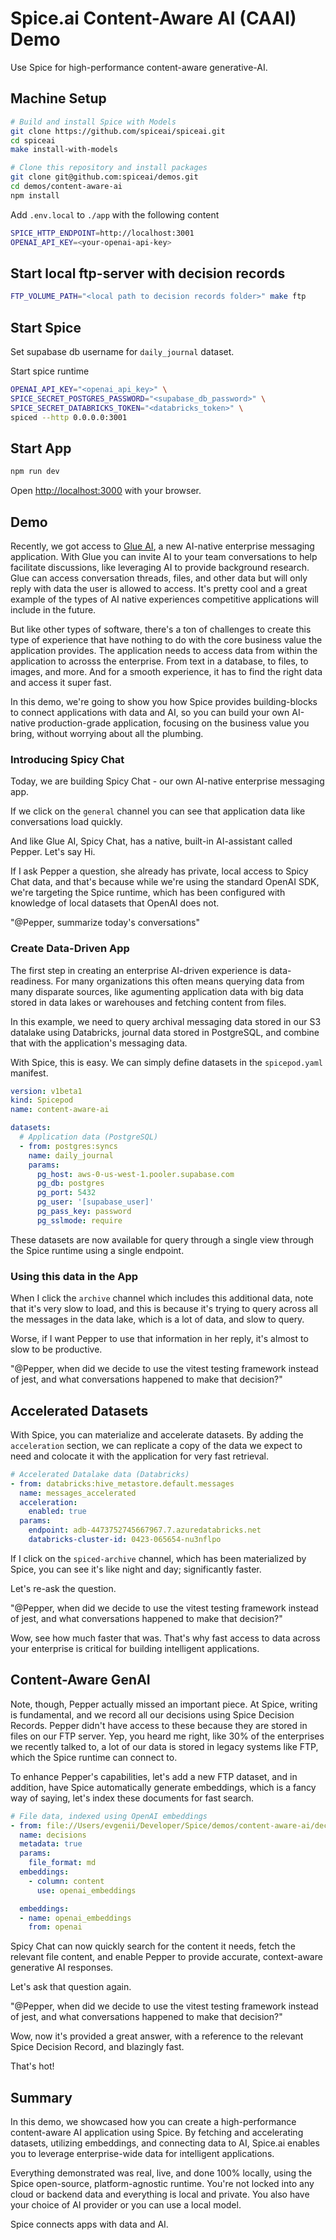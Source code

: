 # Spice.ai Content-Aware AI (CAAI) Demo

Use Spice for high-performance content-aware generative-AI.

## Machine Setup

```bash
# Build and install Spice with Models
git clone https://github.com/spiceai/spiceai.git
cd spiceai
make install-with-models

# Clone this repository and install packages
git clone git@github.com:spiceai/demos.git
cd demos/content-aware-ai
npm install
```

Add `.env.local` to `./app` with the following content

```bash
SPICE_HTTP_ENDPOINT=http://localhost:3001
OPENAI_API_KEY=<your-openai-api-key>
```

## Start local ftp-server with decision records

```bash
FTP_VOLUME_PATH="<local path to decision records folder>" make ftp
```

## Start Spice

Set supabase db username for `daily_journal` dataset.

Start spice runtime

```bash
OPENAI_API_KEY="<openai_api_key>" \
SPICE_SECRET_POSTGRES_PASSWORD="<supabase_db_password>" \
SPICE_SECRET_DATABRICKS_TOKEN="<databricks_token>" \
spiced --http 0.0.0.0:3001
```

## Start App

```bash
npm run dev
```

Open [http://localhost:3000](http://localhost:3000) with your browser.

## Demo

Recently, we got access to [Glue AI](https://glue.ai), a new AI-native enterprise messaging application. With Glue you can invite AI to your team
conversations to help facilitate discussions, like leveraging AI to provide background research. Glue can access conversation threads, files, and other data but will only reply with data the user is allowed to access. It's pretty cool and a great example of the types of AI native experiences competitive applications will include in the future.

But like other types of software, there's a ton of challenges to create this type of experience that have nothing to do with the core business value the application provides. The application needs to access data from within the application to acrosss the enterprise. From text in a database, to files, to images, and more. And for a smooth experience, it has to find the right data and access it super fast.

In this demo, we're going to show you how Spice provides building-blocks to connect applications with data and AI, so you can build your own AI-native production-grade application, focusing on the business value you bring, without worrying about all the plumbing.

### Introducing Spicy Chat

Today, we are building Spicy Chat - our own AI-native enterprise messaging app.

If we click on the `general` channel you can see that application data like conversations load quickly.

And like Glue AI, Spicy Chat, has a native, built-in AI-assistant called Pepper. Let's say Hi.

If I ask Pepper a question, she already has private, local access to Spicy Chat data, and that's because while we're using the standard OpenAI SDK, we're targeting the Spice runtime, which has been configured with knowledge of local datasets that OpenAI does not.

"@Pepper, summarize today's conversations"

### Create Data-Driven App

The first step in creating an enterprise AI-driven experience is data-readiness. For many organizations this often means querying data from many disparate sources, like agumenting application data with big data stored in data lakes or warehouses and fetching content from files.

In this example, we need to query archival messaging data stored in our S3 datalake using Databricks, journal data stored in PostgreSQL, and combine that with the application's messaging data.

With Spice, this is easy. We can simply define datasets in the `spicepod.yaml` manifest.

```yaml
version: v1beta1
kind: Spicepod
name: content-aware-ai

datasets:
  # Application data (PostgreSQL)
  - from: postgres:syncs
    name: daily_journal
    params:
      pg_host: aws-0-us-west-1.pooler.supabase.com
      pg_db: postgres
      pg_port: 5432
      pg_user: '[supabase_user]'
      pg_pass_key: password
      pg_sslmode: require
```

These datasets are now available for query through a single view through the Spice runtime using a single endpoint.

### Using this data in the App

When I click the `archive` channel which includes this additional data, note that it's very slow to load, and this is because it's trying to query across all the messages in the data lake, which is a lot of data, and slow to query.

Worse, if I want Pepper to use that information in her reply, it's almost to slow to be productive.

"@Pepper, when did we decide to use the vitest testing framework instead of jest, and what conversations happened to make that decision?"

## Accelerated Datasets

With Spice, you can materialize and accelerate datasets. By adding the `acceleration` section, we can replicate a copy of the data we expect to need and colocate it with the application for very fast retrieval.

```yaml
# Accelerated Datalake data (Databricks)
- from: databricks:hive_metastore.default.messages
  name: messages_accelerated
  acceleration:
    enabled: true
  params:
    endpoint: adb-4473752745667967.7.azuredatabricks.net
    databricks-cluster-id: 0423-065654-nu3nflpo
```

If I click on the `spiced-archive` channel, which has been materialized by Spice, you can see it's like night and day; significantly faster.

Let's re-ask the question.

"@Pepper, when did we decide to use the vitest testing framework instead of jest, and what conversations happened to make that decision?"

Wow, see how much faster that was. That's why fast access to data across your enterprise is critical for building intelligent applications.

## Content-Aware GenAI

Note, though, Pepper actually missed an important piece. At Spice, writing is fundamental, and we record all our decisions using Spice Decision Records. Pepper didn't have access to these because they are stored in files on our FTP server. Yep, you heard me right, like 30% of the enterprises we recently talked to, a lot of our data is stored in legacy systems like FTP, which the Spice runtime can connect to.

To enhance Pepper's capabilities, let's add a new FTP dataset, and in addition, have Spice automatically generate embeddings, which is a fancy way of saying, let's index these documents for fast search.

```yaml
# File data, indexed using OpenAI embeddings
- from: file://Users/evgenii/Developer/Spice/demos/content-aware-ai/decisions
  name: decisions
  metadata: true
  params:
    file_format: md
  embeddings:
    - column: content
      use: openai_embeddings

  embeddings:
  - name: openai_embeddings
    from: openai
```

Spicy Chat can now quickly search for the content it needs, fetch the relevant file content, and enable Pepper to provide accurate, context-aware generative AI responses.

Let's ask that question again.

"@Pepper, when did we decide to use the vitest testing framework instead of jest, and what conversations happened to make that decision?"

Wow, now it's provided a great answer, with a reference to the relevant Spice Decision Record, and blazingly fast.

That's hot!

## Summary

In this demo, we showcased how you can create a high-performance content-aware AI application using Spice. By fetching and accelerating datasets, utilizing embeddings, and connecting data to AI, Spice.ai enables you to leverage enterprise-wide data for intelligent applications.

Everything demonstrated was real, live, and done 100% locally, using the Spice open-source, platform-agnostic runtime. You're not locked into any cloud or backend data and everything is local and private. You also have your choice of AI provider or you can use a local model.

Spice connects apps with data and AI.
